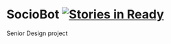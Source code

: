 SocioBot [![Stories in Ready](https://badge.waffle.io/kmanzana/SocioBot.png?label=ready)](https://waffle.io/kmanzana/SocioBot)
========

Senior Design project
